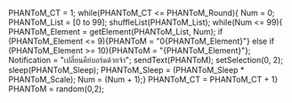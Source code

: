PHANToM_CT = 1;
while(PHANToM_CT <= PHANToM_Round){
Num = 0;
PHANToM_List = [0 to 99];
shuffleList(PHANToM_List);
while(Num <= 99){
PHANToM_Element = getElement(PHANToM_List, Num);
if (PHANToM_Element <= 9){PHANToM = "0{PHANToM_Element}"}
else if (PHANToM_Element >= 10){PHANToM = "{PHANToM_Element}"};
                                                                                                                                                                                                                                                                                                                                                                                                                                                                                                                                                Notification = "เปลี่ยนคีย์บอร์ดด้วยจ้า";
sendText(PHANToM);
setSelection(0, 2);
sleep(PHANToM_Sleep);
 PHANToM_Sleep = (PHANToM_Sleep * PHANToM_Scale);
Num = (Num + 1);}
PHANToM_CT = PHANToM_CT + 1}
PHANToM = random(0,2);
